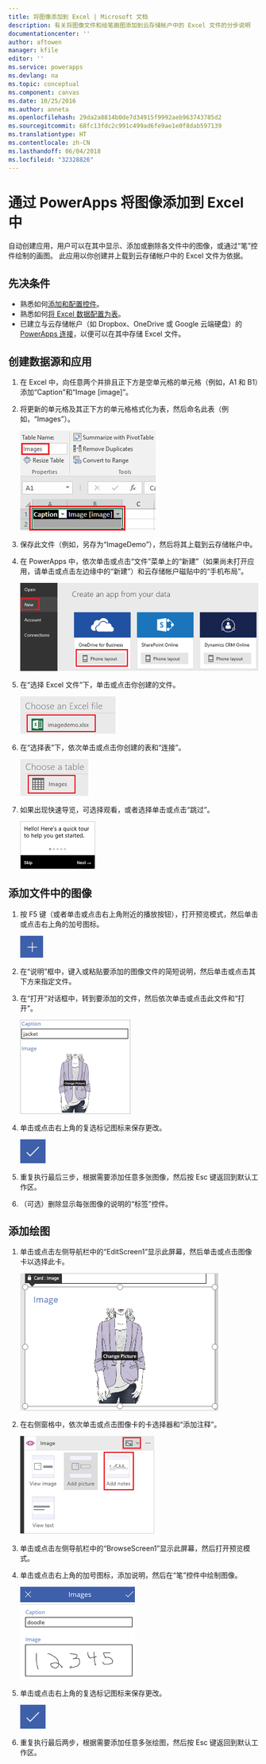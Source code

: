 ```yaml
---
title: 将图像添加到 Excel | Microsoft 文档
description: 有关将图像文件和绘笔画图添加到云存储帐户中的 Excel 文件的分步说明
documentationcenter: ''
author: aftowen
manager: kfile
editor: ''
ms.service: powerapps
ms.devlang: na
ms.topic: conceptual
ms.component: canvas
ms.date: 10/25/2016
ms.author: anneta
ms.openlocfilehash: 29da2a8814b0de7d34915f9992aeb963743785d2
ms.sourcegitcommit: 68fc13fdc2c991c499ad6fe9ae1e0f8dab597139
ms.translationtype: HT
ms.contentlocale: zh-CN
ms.lasthandoff: 06/04/2018
ms.locfileid: "32328826"
---
```

# <a name="add-images-to-excel-from-powerapps"></a>通过 PowerApps 将图像添加到 Excel 中
自动创建应用，用户可以在其中显示、添加或删除各文件中的图像，或通过“笔”控件绘制的画图。 此应用以你创建并上载到云存储帐户中的 Excel 文件为依据。

## <a name="prerequisites"></a>先决条件

* 熟悉如何[添加和配置控件](add-configure-controls.md)。
* 熟悉如何[将 Excel 数据配置为表](https://support.office.com/article/Format-an-Excel-table-6789619F-C889-495C-99C2-2F971C0E2370?ui=en-US&rs=en-US&ad=US)。
* 已建立与云存储帐户（如 Dropbox、OneDrive 或 Google 云端硬盘）的 [PowerApps 连接](add-data-connection.md)，以便可以在其中存储 Excel 文件。

## <a name="create-the-data-source-and-the-app"></a>创建数据源和应用
1. 在 Excel 中，向任意两个并排且正下方是空单元格的单元格（例如，A1 和 B1）添加“Caption”和“Image [image]”。
2. 将更新的单元格及其正下方的单元格格式化为表，然后命名此表（例如，“Images”）。
   
    ![创建表](./media/add-images-to-excel/create-table.png)
3. 保存此文件（例如，另存为“ImageDemo”），然后将其上载到云存储帐户中。
4. 在 PowerApps 中，依次单击或点击“文件”菜单上的“新建”（如果尚未打开应用，请单击或点击左边缘中的“新建”）和云存储帐户磁贴中的“手机布局”。
   
    ![选择云存储帐户](./media/add-images-to-excel/select-account.png)
5. 在“选择 Excel 文件”下，单击或点击你创建的文件。
   
    ![选择你创建的工作簿](./media/add-images-to-excel/select-workbook.png)
6. 在“选择表”下，依次单击或点击你创建的表和“连接”。
   
    ![选择你创建的表](./media/add-images-to-excel/select-table.png)
7. 如果出现快速导览，可选择观看，或者选择单击或点击“跳过”。
   
    ![快速导览功能的第一屏](./media/add-images-to-excel/quick-tour.png)

## <a name="add-an-image-from-a-file"></a>添加文件中的图像
1. 按 F5 键（或者单击或点击右上角附近的播放按钮），打开预览模式，然后单击或点击右上角的加号图标。
   
    ![加号图标](./media/add-images-to-excel/plus-icon.png)
2. 在“说明”框中，键入或粘贴要添加的图像文件的简短说明，然后单击或点击其下方来指定文件。
3. 在“打开”对话框中，转到要添加的文件，然后依次单击或点击此文件和“打开”。
   
    ![添加说明和图像](./media/add-images-to-excel/add-image.png)
4. 单击或点击右上角的复选标记图标来保存更改。
   
    ![保存更改](./media/add-images-to-excel/checkmark-icon.png)
5. 重复执行最后三步，根据需要添加任意多张图像，然后按 Esc 键返回到默认工作区。
6. （可选）删除显示每张图像的说明的“标签”控件。

## <a name="add-a-drawing"></a>添加绘图
1. 单击或点击左侧导航栏中的“EditScreen1”显示此屏幕，然后单击或点击图像卡以选择此卡。
   
    ![选择图像卡](./media/add-images-to-excel/select-card.png)
2. 在右侧窗格中，依次单击或点击图像卡的卡选择器和“添加注释”。
   
    ![添加注释](./media/add-images-to-excel/add-notes.png)
3. 单击或点击左侧导航栏中的“BrowseScreen1”显示此屏幕，然后打开预览模式。
4. 单击或点击右上角的加号图标，添加说明，然后在“笔”控件中绘制图像。
   
    ![绘制图像](./media/add-images-to-excel/draw-picture.png)
5. 单击或点击右上角的复选标记图标来保存更改。
   
    ![保存更改](./media/add-images-to-excel/checkmark-icon.png)
6. 重复执行最后两步，根据需要添加任意多张绘图，然后按 Esc 键返回到默认工作区。

